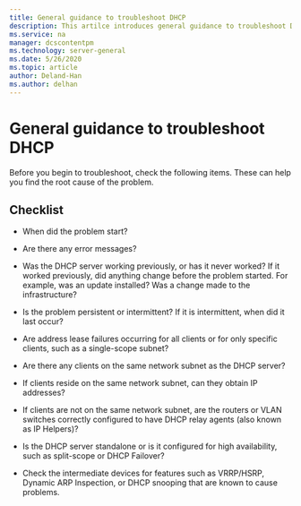 ```yaml
---
title: General guidance to troubleshoot DHCP
description: This artilce introduces general guidance to troubleshoot DHCP.
ms.service: na
manager: dcscontentpm
ms.technology: server-general
ms.date: 5/26/2020
ms.topic: article
author: Deland-Han
ms.author: delhan
---
```

# General guidance to troubleshoot DHCP

Before you begin to troubleshoot, check the following items. These can
help you find the root cause of the problem.

## Checklist

  - When did the problem start?

  - Are there any error messages?

  - Was the DHCP server working previously, or has it never worked?
    If it worked previously, did anything change before the problem started. For example, was an update installed? Was a change made to the infrastructure?

  - Is the problem persistent or intermittent? If it is intermittent, when did it last occur?

  - Are address lease failures occurring for all clients or for only specific clients, such as a single-scope subnet?

  - Are there any clients on the same network subnet as the DHCP server?

  - If clients reside on the same network subnet, can they obtain IP addresses?

  - If clients are not on the same network subnet, are the routers or VLAN switches correctly configured to have DHCP relay agents (also known as IP Helpers)?

  - Is the DHCP server standalone or is it configured for high availability, such as split-scope or DHCP Failover?

  - Check the intermediate devices for features such as VRRP/HSRP, Dynamic ARP Inspection, or DHCP snooping that are known to cause problems.
